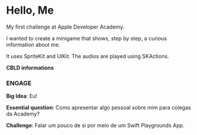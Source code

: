 # Hello, Me

My first challenge at Apple Developer Academy. 

I wanted to create a minigame that shows, step by step, a curious information about me.

It uses SpriteKit and UIKit. The audios are played using SKActions. 

**CBLD informations**

### **ENGAGE**

**Big Idea**: Eu!

**Essential question**: Como apresentar algo pessoal sobre mim para colegas da Academy?

**Challenge**: Falar um pouco de si por meio de um Swift Playgrounds App.
